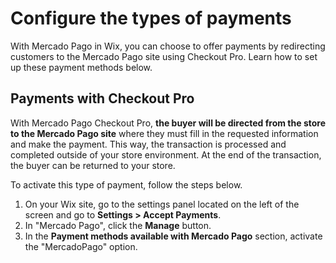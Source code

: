 # Configure the types of payments

With Mercado Pago in Wix, you can choose to offer payments by redirecting customers to the Mercado Pago site using Checkout Pro. Learn how to set up these payment methods below.

## Payments with Checkout Pro

With Mercado Pago Checkout Pro, **the buyer will be directed from the store to the Mercado Pago site** where they must fill in the requested information and make the payment. This way, the transaction is processed and completed outside of your store environment. At the end of the transaction, the buyer can be returned to your store.

To activate this type of payment, follow the steps below.

1. On your Wix site, go to the settings panel located on the left of the screen and go to **Settings > Accept Payments**.
2. In "Mercado Pago", click the **Manage** button.
3. In the **Payment methods available with Mercado Pago** section, activate the "MercadoPago" option.
